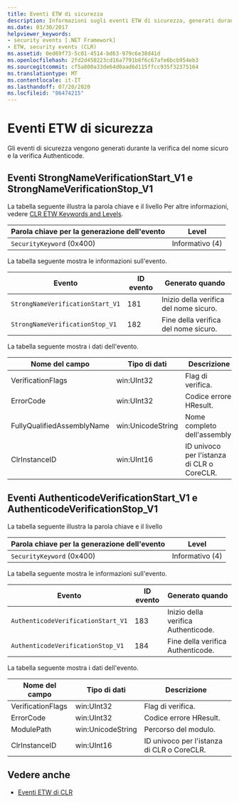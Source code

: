 ```yaml
---
title: Eventi ETW di sicurezza
description: Informazioni sugli eventi ETW di sicurezza, generati durante la verifica del nome sicuro e la verifica Authenticode in .NET.
ms.date: 03/30/2017
helpviewer_keywords:
- security events [.NET Framework]
- ETW, security events (CLR)
ms.assetid: 0ed69f73-5c01-4514-bd63-979c6e38d41d
ms.openlocfilehash: 2fd2d450223cd16a7791b8f6c67afe6bcb954eb3
ms.sourcegitcommit: cf5a800a33de64d0aad6d115ffcc935f32375164
ms.translationtype: MT
ms.contentlocale: it-IT
ms.lasthandoff: 07/20/2020
ms.locfileid: "86474215"
---
```

# <a name="security-etw-events"></a>Eventi ETW di sicurezza

Gli eventi di sicurezza vengono generati durante la verifica del nome sicuro e la verifica Authenticode.  

## <a name="strongnameverificationstart_v1-and-strongnameverificationstop_v1-events"></a>Eventi StrongNameVerificationStart_V1 e StrongNameVerificationStop_V1  
 La tabella seguente illustra la parola chiave e il livello Per altre informazioni, vedere [CLR ETW Keywords and Levels](clr-etw-keywords-and-levels.md).  
  
|Parola chiave per la generazione dell'evento|Level|  
|-----------------------------------|-----------|  
|`SecurityKeyword` (0x400)|Informativo (4)|  
  
 La tabella seguente mostra le informazioni sull'evento.  
  
|Evento|ID evento|Generato quando|  
|-----------|--------------|-----------------|  
|`StrongNameVerificationStart_V1`|181|Inizio della verifica del nome sicuro.|  
|`StrongNameVerificationStop_V1`|182|Fine della verifica del nome sicuro.|  
  
 La tabella seguente mostra i dati dell'evento.  
  
|Nome del campo|Tipo di dati|Descrizione|  
|----------------|---------------|-----------------|  
|VerificationFlags|win:UInt32|Flag di verifica.|  
|ErrorCode|win:UInt32|Codice errore HResult.|  
|FullyQualifiedAssemblyName|win:UnicodeString|Nome completo dell'assembly.|  
|ClrInstanceID|win:UInt16|ID univoco per l'istanza di CLR o CoreCLR.|  

## <a name="authenticodeverificationstart_v1-and-authenticodeverificationstop_v1-events"></a>Eventi AuthenticodeVerificationStart_V1 e AuthenticodeVerificationStop_V1  
 La tabella seguente illustra la parola chiave e il livello  
  
|Parola chiave per la generazione dell'evento|Level|  
|-----------------------------------|-----------|  
|`SecurityKeyword` (0x400)|Informativo (4)|  
  
 La tabella seguente mostra le informazioni sull'evento.  
  
|Evento|ID evento|Generato quando|  
|-----------|--------------|-----------------|  
|`AuthenticodeVerificationStart_V1`|183|Inizio della verifica Authenticode.|  
|`AuthenticodeVerificationStop_V1`|184|Fine della verifica Authenticode.|  
  
 La tabella seguente mostra i dati dell'evento.  
  
|Nome del campo|Tipo di dati|Descrizione|  
|----------------|---------------|-----------------|  
|VerificationFlags|win:UInt32|Flag di verifica.|  
|ErrorCode|win:UInt32|Codice errore HResult.|  
|ModulePath|win:UnicodeString|Percorso del modulo.|  
|ClrInstanceID|win:UInt16|ID univoco per l'istanza di CLR o CoreCLR.|  
  
## <a name="see-also"></a>Vedere anche

- [Eventi ETW di CLR](clr-etw-events.md)
